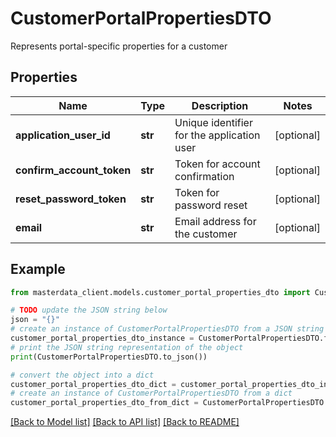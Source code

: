 # CustomerPortalPropertiesDTO

Represents portal-specific properties for a customer

## Properties

Name | Type | Description | Notes
------------ | ------------- | ------------- | -------------
**application_user_id** | **str** | Unique identifier for the application user | [optional] 
**confirm_account_token** | **str** | Token for account confirmation | [optional] 
**reset_password_token** | **str** | Token for password reset | [optional] 
**email** | **str** | Email address for the customer | [optional] 

## Example

```python
from masterdata_client.models.customer_portal_properties_dto import CustomerPortalPropertiesDTO

# TODO update the JSON string below
json = "{}"
# create an instance of CustomerPortalPropertiesDTO from a JSON string
customer_portal_properties_dto_instance = CustomerPortalPropertiesDTO.from_json(json)
# print the JSON string representation of the object
print(CustomerPortalPropertiesDTO.to_json())

# convert the object into a dict
customer_portal_properties_dto_dict = customer_portal_properties_dto_instance.to_dict()
# create an instance of CustomerPortalPropertiesDTO from a dict
customer_portal_properties_dto_from_dict = CustomerPortalPropertiesDTO.from_dict(customer_portal_properties_dto_dict)
```
[[Back to Model list]](../README.md#documentation-for-models) [[Back to API list]](../README.md#documentation-for-api-endpoints) [[Back to README]](../README.md)


